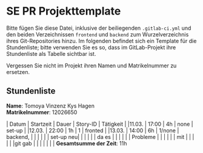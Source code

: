 # SE PR Projekttemplate

Bitte fügen Sie diese Datei, inklusive der beiliegenden `.gitlab-ci.yml` und den beiden Verzeichnissen `frontend` und `backend` zum Wurzelverzeichnis ihres Git-Repositories hinzu.
Im folgenden befindet sich ein Template für die Stundenliste; bitte verwenden Sie es so, dass im GitLab-Projekt ihre Stundenliste als Tabelle sichtbar ist.

Vergessen Sie nicht im Projekt ihren Namen und Matrikelnummer zu ersetzen.

## Stundenliste

**Name**: Tomoya Vinzenz Kys Hagen\
**Matrikelnummer**: 12026650


| Datum | Startzeit | Dauer | Story-ID | Tätigkeit |
|11.03. | 17:00     | 4h    |  none    | set-up    |
|12.03. | 22:00     | 1h    |    1     | fronted   |
|13.03. | 14:00     | 6h    |   1/none | backend,  |
|	|	    |	    |	       | set-up neu| 
|	|	    |	    |	       | da es     |
|	|	    |	    |	       | Probleme  |
|	|	    |	    |	       | mit       |
|	|	    |	    |	       |git gab    |
|  	|	    |       |          |           |
**Gesamtsumme der Zeit**: 11h 

